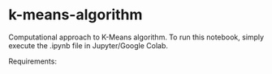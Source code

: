 # k-means-algorithm
Computational approach to K-Means algorithm. To run this notebook, simply execute the .ipynb file in Jupyter/Google Colab.

Requirements:
